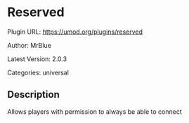 # Reserved

Plugin URL: https://umod.org/plugins/reserved

Author: MrBlue

Latest Version: 2.0.3

Categories: universal

## Description

Allows players with permission to always be able to connect
